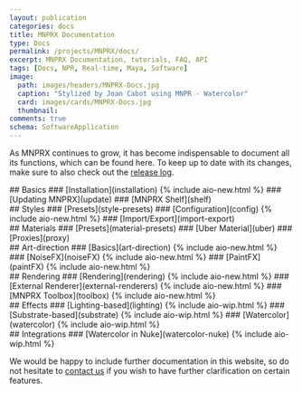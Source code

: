 ```yaml
---
layout: publication
categories: docs
title: MNPRX Documentation
type: Docs
permalink: /projects/MNPRX/docs/
excerpt: MNPRX Documentation, tutorials, FAQ, API
tags: [Docs, NPR, Real-time, Maya, Software]
image:
  path: images/headers/MNPRX-Docs.jpg
  caption: "Stylized by Joan Cabot using MNPR - Watercolor"
  card: images/cards/MNPRX-Docs.jpg
  thumbnail:
comments: true
schema: SoftwareApplication
---
```


As MNPRX continues to grow, it has become indispensable to document all its functions, which can be found here. To keep up to date with its changes, make sure to also check out the [release log](./../release-log).

<div class="doc-element" markdown="1">
## Basics
### [Installation](installation) {% include aio-new.html %}
### [Updating MNPRX](update)
### [MNPRX Shelf](shelf)
</div>

<div class="doc-element" markdown="1">
## Styles
### [Presets](style-presets)
### [Configuration](config) {% include aio-new.html %}
### [Import/Export](import-export)
</div>

<div class="doc-element" markdown="1">
## Materials
### [Presets](material-presets)
### [Uber Material](uber)
### [Proxies](proxy)
</div>

<div class="doc-element" markdown="1">
## Art-direction
### [Basics](art-direction) {% include aio-new.html %}
### [NoiseFX](noiseFX) {% include aio-new.html %}
### [PaintFX](paintFX) {% include aio-new.html %}
</div>

<div class="doc-element" markdown="1">
## Rendering
### [Rendering](rendering) {% include aio-new.html %}
### [External Renderer](external-renderers) {% include aio-new.html %}
### [MNPRX Toolbox](toolbox) {% include aio-new.html %}
</div>

<div class="doc-element" markdown="1">
## Effects
### [Lighting-based](lighting) {% include aio-wip.html %}
### [Substrate-based](substrate) {% include aio-wip.html %}
### [Watercolor](watercolor) {% include aio-wip.html %}
</div>

<div class="doc-element" markdown="1">
## Integrations
### [Watercolor in Nuke](watercolor-nuke) {% include aio-wip.html %}
</div>


We would be happy to include further documentation in this website, so do not hesitate to [contact us](/about) if you wish to have further clarification on certain features.

